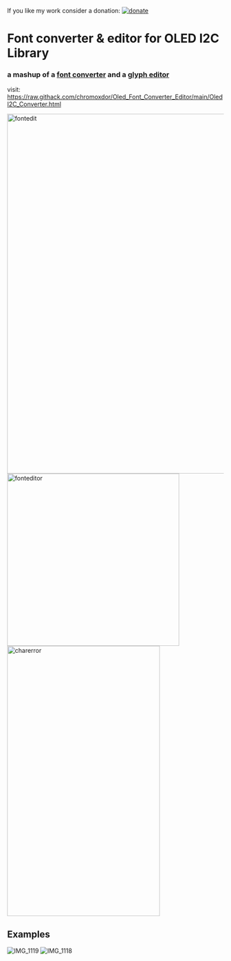 If you like my work consider a donation: [![donate](https://img.shields.io/badge/donate-ko--fi-orange)](https://ko-fi.com/chromoxdor)


# Font converter & editor for OLED I2C Library
### a mashup of a [font converter](https://oleddisplay.squix.ch/) and a [glyph editor](https://rawgit.com/lorol/esp8266-oled-ssd1306/master/resources/glyphEditor.html)
 visit: https://raw.githack.com/chromoxdor/Oled_Font_Converter_Editor/main/OledI2C_Converter.html

<img width="870" height="835" alt="fontedit" src="https://github.com/user-attachments/assets/68dfddba-3e9f-4570-b320-f75f8c0756ec" />


<img src="https://github.com/user-attachments/assets/e604b33e-cedb-47ac-bbe3-2d896a1d48cb" alt="fonteditor" width="400">
<img width="355" height="627" alt="charerror" src="https://github.com/user-attachments/assets/b8bec0d1-9dff-4051-a185-212053a50cdc" />



## Examples
![IMG_1119](https://github.com/user-attachments/assets/9de45214-8253-4a21-ae47-0abf883b231d)
![IMG_1118](https://github.com/user-attachments/assets/42ca8379-76d8-4960-ba2f-181493e23792)



